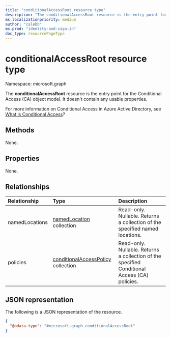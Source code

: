 ```yaml
---
title: "conditionalAccessRoot resource type"
description: "The conditionalAccessRoot resource is the entry point for the Conditional Access (CA) object model. It doesn't contain any usable properties."
ms.localizationpriority: medium
author: "calebb"
ms.prod: "identity-and-sign-in"
doc_type: resourcePageType
---
```


# conditionalAccessRoot resource type

Namespace: microsoft.graph

The **conditionalAccessRoot** resource is the entry point for the Conditional Access (CA) object model. It doesn't contain any usable properties.

For more information on Conditional Access in Azure Active Directory, see [What is Conditional Access](/azure/active-directory/conditional-access/overview)?

## Methods

None.

## Properties

None.

## Relationships

| Relationship | Type	|Description|
|:---------------|:--------|:----------|
|namedLocations|[namedLocation](namedlocation.md) collection| Read-only. Nullable. Returns a collection of the specified named locations.|
|policies|[conditionalAccessPolicy](conditionalaccesspolicy.md) collection| Read-only. Nullable. Returns a collection of the specified Conditional Access (CA) policies.|

## JSON representation

The following is a JSON representation of the resource.

<!-- {
  "blockType": "resource",
  "@odata.type": "microsoft.graph.conditionalAccessRoot"
}-->

```json
{
  "@odata.type": "#microsoft.graph.conditionalAccessRoot"
}
```